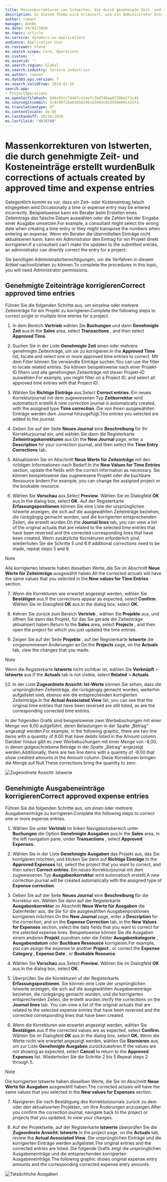 ```yaml
---
title: Massenkorrekturen von Istwerten, die durch genehmigte Zeit- und Kosteneinträge erstellt wurden
description: In diesem Thema wird erläutert, wie ein Administrator Einzel- oder Massenkorrekturen an zuvor genehmigten Zeit- oder Kosteneinträgen vornehmen kann, wenn die Abrechnung nicht abgeschlossen ist.
author: rumant
manager: AnnBe
ms.date: 04/02/2020
ms.topic: article
ms.service: dynamics-ax-applications
audience: Application User
ms.reviewer: kfend
ms.search.scope: Core, Operations
ms.custom: ''
ms.assetid: ''
ms.search.region: Global
ms.search.industry: Service industries
ms.author: rumant
ms.dyn365.ops.version: 7
ms.search.validFrom: 2019-01-15
search.app:
- ProjectOperations
ms.openlocfilehash: 6d6c03cc74d47ca3ae7c2bd7d0aa0720bb2f3c01
ms.sourcegitcommit: 5c4c9bf3ba018562d6cb3443c01d550489c415fa
ms.translationtype: HT
ms.contentlocale: de-DE
ms.lasthandoff: 10/16/2020
ms.locfileid: "4076700"
---
```

# <a name="bulk-corrections-of-actuals-created-by-approved-time-and-expense-entries"></a><span data-ttu-id="b5826-103">Massenkorrekturen von Istwerten, die durch genehmigte Zeit- und Kosteneinträge erstellt wurden</span><span class="sxs-lookup"><span data-stu-id="b5826-103">Bulk corrections of actuals created by approved time and expense entries</span></span>

<span data-ttu-id="b5826-104">Gelegentlich kommt es vor, dass ein Zeit- oder Kosteneintrag falsch eingegeben wird.</span><span class="sxs-lookup"><span data-stu-id="b5826-104">Occasionally a time or expense entry may be entered incorrectly.</span></span> <span data-ttu-id="b5826-105">Beispielsweise kann ein Berater beim Erstellen eines Zeiteintrags das falsche Datum auswählen oder die Zahlen bei der Eingabe einer Ausgabe umsetzen.</span><span class="sxs-lookup"><span data-stu-id="b5826-105">For example, a consultant might select the wrong date when creating a time entry or they might transpose the numbers when entering an expense.</span></span> <span data-ttu-id="b5826-106">Wenn ein Berater die übermittelten Einträge nicht aktualisieren kann, kann ein Administrator den Eintrag für ein Projekt direkt korrigieren.</span><span class="sxs-lookup"><span data-stu-id="b5826-106">If a consultant can’t make the updates to the submitted entries, an administrator can directly correct the entry for a project.</span></span>

<span data-ttu-id="b5826-107">Sie benötigen Administratorberechtigungen, um die Verfahren in diesem Artikel nachvollziehen zu können.</span><span class="sxs-lookup"><span data-stu-id="b5826-107">To complete the procedures in this topic, you will need Administrator permissions.</span></span>

## <a name="correct-approved-time-entries"></a><span data-ttu-id="b5826-108">Genehmigte Zeiteinträge korrigieren</span><span class="sxs-lookup"><span data-stu-id="b5826-108">Correct approved time entries</span></span>     

<span data-ttu-id="b5826-109">Führen Sie die folgenden Schritte aus, um einzelne oder mehrere Zeiteinträge für ein Projekt zu korrigieren.</span><span class="sxs-lookup"><span data-stu-id="b5826-109">Complete the following steps to correct single or multiple time entries for a project.</span></span>

1. <span data-ttu-id="b5826-110">In dem Bereich **Vertrieb** wählen Sie **Buchungen** und dann **Genehmigte Zeit** aus.</span><span class="sxs-lookup"><span data-stu-id="b5826-110">In the **Sales** area, select **Transactions** , and then select **Approved Time**.</span></span> 

2. <span data-ttu-id="b5826-111">Suchen Sie in der Liste **Genehmigte Zeit** einen oder mehrere genehmigte Zeiteinträge, um sie zu korrigieren.</span><span class="sxs-lookup"><span data-stu-id="b5826-111">In the **Approved Time** list, locate and select one or more approved time entries to correct.</span></span> <span data-ttu-id="b5826-112">Mit dem Filter können Sie verwandte Einträge suchen.</span><span class="sxs-lookup"><span data-stu-id="b5826-112">You can use the filter to locate related entries.</span></span> <span data-ttu-id="b5826-113">Sie können beispielsweise nach einer Projekt-ID filtern und alle genehmigten Zeiteinträge mit dieser Projekt-ID auswählen.</span><span class="sxs-lookup"><span data-stu-id="b5826-113">For example, you might filter on a Project ID, and select all approved time entries with that Project ID.</span></span>

3. <span data-ttu-id="b5826-114">Wählen Sie **Richtige Einträge** aus.</span><span class="sxs-lookup"><span data-stu-id="b5826-114">Select **Correct entries**.</span></span> <span data-ttu-id="b5826-115">Ein neues Korrekturjournal mit dem zugewiesenen Typ **Zeitkorrektur** wird automatisch erstellt.</span><span class="sxs-lookup"><span data-stu-id="b5826-115">A new correction journal is automatically created, with the assigned type **Time correction**.</span></span> <span data-ttu-id="b5826-116">Die von Ihnen ausgewählten Einträge werden dem Journal hinzugefügt.</span><span class="sxs-lookup"><span data-stu-id="b5826-116">The entries you selected are added to the journal.</span></span> 

4. <span data-ttu-id="b5826-117">Geben Sie auf der Seite **Neues Journal** eine **Beschreibung** für Ihr Korrekturjournal ein, und wählen Sie dann die Registerkarte **Zeiteintragskorrekturen** aus.</span><span class="sxs-lookup"><span data-stu-id="b5826-117">On the **New Journal** page, enter a **Description** for your correction journal, and then select the **Time Entry Corrections** tab.</span></span>  
5. <span data-ttu-id="b5826-118">Aktualisieren Sie im Abschnitt **Neue Werte für Zeiteinträge** mit den richtigen Informationen nach Bedarf.</span><span class="sxs-lookup"><span data-stu-id="b5826-118">In the **New Values for Time Entries** section, update the fields with the correct information as necessary.</span></span> <span data-ttu-id="b5826-119">Sie können beispielsweise das zugewiesene Projekt oder die buchbare Ressource ändern.</span><span class="sxs-lookup"><span data-stu-id="b5826-119">For example, you can change the assigned project or the bookable resource.</span></span>

6. <span data-ttu-id="b5826-120">Wählen Sie **Vorschau** aus.</span><span class="sxs-lookup"><span data-stu-id="b5826-120">Select **Preview**.</span></span> <span data-ttu-id="b5826-121">Wählen Sie im Dialogfeld **OK** aus.</span><span class="sxs-lookup"><span data-stu-id="b5826-121">In the dialog box, select **OK**.</span></span> <span data-ttu-id="b5826-122">Auf der Registerkarte **Erfassungspositionen** können Sie eine Liste der ursprünglichen Istwerte anzeigen, die sich auf die ausgewählten Zeiteinträge beziehen, die rückgängig gemacht wurden, und die korrigierten entsprechenden Zeilen, die erstellt wurden.</span><span class="sxs-lookup"><span data-stu-id="b5826-122">On the **Journal lines** tab, you can view a list of the original actuals that are related to the selected time entries that have been reversed and the corrected corresponding lines that have been created.</span></span> <span data-ttu-id="b5826-123">Wenn zusätzliche Korrekturen erforderlich sind, wiederholen Sie die Schritte 5 und 6.</span><span class="sxs-lookup"><span data-stu-id="b5826-123">If additional corrections need to be made, repeat steps 5 and 6.</span></span> 

> [!NOTE]
> <span data-ttu-id="b5826-124">Alle korrigierten Istwerte haben dieselben Werte, die Sie im Abschnitt **Neue Werte für Zeiteinträge** ausgewählt haben.</span><span class="sxs-lookup"><span data-stu-id="b5826-124">All the corrected actuals will have the same values that you selected in the **New values for Time Entries** section.</span></span>

7. <span data-ttu-id="b5826-125">Wenn die Korrekturen wie erwartet angezeigt werden, wählen Sie **Bestätigen** aus.</span><span class="sxs-lookup"><span data-stu-id="b5826-125">If the corrections appear as expected, select **Confirm**.</span></span> <span data-ttu-id="b5826-126">Wählen Sie im Dialogfeld **OK** aus.</span><span class="sxs-lookup"><span data-stu-id="b5826-126">In the dialog box, select **OK**.</span></span>

8. <span data-ttu-id="b5826-127">Kehren Sie zurück zum Bereich **Vertrieb** , wählen Sie **Projekte** aus, und öffnen Sie dann das Projekt, für das Sie gerade die Zeiteinträge aktualisiert haben.</span><span class="sxs-lookup"><span data-stu-id="b5826-127">Return to the **Sales** area, select **Projects** , and then open the project for which you just updated the time entries.</span></span> 

9. <span data-ttu-id="b5826-128">Zeigen Sie auf der Seite **Projekte** , auf der Registerkarte **Istwerte** die vorgenommenen Änderungen an.</span><span class="sxs-lookup"><span data-stu-id="b5826-128">On the **Projects** page, on the **Actuals** tab, view the changes that you made.</span></span> 

> [!NOTE]
> <span data-ttu-id="b5826-129">Wenn die Registerkarte **Istwerte** nicht sichtbar ist, wählen Sie **Verknüpft** > **Istwerte** aus.</span><span class="sxs-lookup"><span data-stu-id="b5826-129">If the **Actuals** tab is not visible, select **Related** > **Actuals**.</span></span>  

10. <span data-ttu-id="b5826-130">In der Liste **Zugeordnete Ansicht: Ist-Werte** können Sie sehen, dass die ursprünglichen Zeiteinträge, die rückgängig gemacht wurden, weiterhin aufgelistet sind, ebenso wie die entsprechenden korrigierten Zeiteinträge.</span><span class="sxs-lookup"><span data-stu-id="b5826-130">In the **Actual Associated View** list, you can see that the original time entries that have been reversed are still listed, as are the corresponding corrected time entries.</span></span> 

<span data-ttu-id="b5826-131">In der folgenden Grafik sind beispielsweise zwei Werbebuchungen mit einer Menge von 8,00 aufgeführt, deren Belastungen in der Spalte „Betrag“ angezeigt werden.</span><span class="sxs-lookup"><span data-stu-id="b5826-131">For example, in the following graphic, there are two line items with a quantity of 8.00 that have debits listed in the Amount column.</span></span> <span data-ttu-id="b5826-132">Darüber hinaus gibt es zwei Werbebuchungen mit einer Menge von -8,00, in denen gutgeschriebene Beträge in der Spalte „Betrag“ angezeigt werden.</span><span class="sxs-lookup"><span data-stu-id="b5826-132">Additionally, there are two line items with a quantity of -8.00 that show credited amounts in the Amount column.</span></span> <span data-ttu-id="b5826-133">Diese Korrekturen bringen die Menge auf Null.</span><span class="sxs-lookup"><span data-stu-id="b5826-133">These corrections bring the quantity to zero.</span></span>

![Zugeordnete Ansicht: Istwerte](https://github.com/MicrosoftDocs/dynamics-365-customer-engagement-pr/blob/bulk-corrections-actuals-created-by-approved-time-expense-entries.md/time-actuals.png)
 
## <a name="correct-approved-expense-entries"></a><span data-ttu-id="b5826-135">Genehmigte Ausgabeneinträge korrigieren</span><span class="sxs-lookup"><span data-stu-id="b5826-135">Correct approved expense entries</span></span>

<span data-ttu-id="b5826-136">Führen Sie die folgenden Schritte aus, um einen oder mehrere Ausgabeneinträge zu korrigieren.</span><span class="sxs-lookup"><span data-stu-id="b5826-136">Complete the following steps to correct one or more expense entries.</span></span> 

1. <span data-ttu-id="b5826-137">Wählen Sie unter **Vertrieb** im linken Navigationsbereich unter **Buchungen** die Option **Genehmigte Ausgaben** aus.</span><span class="sxs-lookup"><span data-stu-id="b5826-137">In the **Sales** area, in the left navigation pane, under **Transactions** , select **Approved Expenses**.</span></span>

2. <span data-ttu-id="b5826-138">Wählen Sie in der Liste **Genehmigte Ausgaben** das Projekt aus, das Sie korrigieren möchten, und klicken Sie dann auf **Richtige Einträge**.</span><span class="sxs-lookup"><span data-stu-id="b5826-138">In the **Approved Expenses** list, select the project that you want to correct, and then select **Correct entries**.</span></span> <span data-ttu-id="b5826-139">Ein neues Korrekturjournal mit dem zugewiesenen Typ **Ausgabenkorrektur** wird automatisch erstellt.</span><span class="sxs-lookup"><span data-stu-id="b5826-139">A new correction journal will be created automatically with the assigned type of **Expense correction**.</span></span> 

3. <span data-ttu-id="b5826-140">Geben Sie auf der Seite **Neues Journal** eine **Beschreibung** für die Korrektur ein. Wählen Sie dann auf der Registerkarte **Ausgabenkorrektur** im Abschnitt **Neue Werte für Ausgaben** die Datenfelder aus, die Sie für die ausgewählten Ausgabenpositionen korrigieren möchten.</span><span class="sxs-lookup"><span data-stu-id="b5826-140">On the **New Journal** page, enter a **Description** for the correction, and on the **Expense Correction** tab, in the **New Values for Expenses** section, select the data fields that you want to correct for the selected expense lines.</span></span> <span data-ttu-id="b5826-141">Beispielsweise können Sie die Ausgaben einem anderen **Projekt** zuordnen oder die Felder **Ausgabenkategorie** , **Ausgabendatum** oder **Buchbare Ressource** korrigieren.</span><span class="sxs-lookup"><span data-stu-id="b5826-141">For example, you can assign the expense to another **Project** , or correct the **Expense Category** , **Expense Date** , or **Bookable Resource**.</span></span>

4. <span data-ttu-id="b5826-142">Wählen Sie **Vorschau** aus.</span><span class="sxs-lookup"><span data-stu-id="b5826-142">Select **Preview**.</span></span> <span data-ttu-id="b5826-143">Wählen Sie im Dialogfeld **OK** aus.</span><span class="sxs-lookup"><span data-stu-id="b5826-143">In the dialog box, select **OK**.</span></span> 

5. <span data-ttu-id="b5826-144">Überprüfen Sie die Korrekturen uf der Registerkarte **Erfassungspositionen**. Sie können eine Liste der ursprünglichen Istwerte anzeigen, die sich auf die ausgewählten Ausgabeneinträge beziehen, die rückgängig gemacht wurden, und die korrigierten entsprechenden Zeilen, die erstellt wurden.</span><span class="sxs-lookup"><span data-stu-id="b5826-144">Verify the corrections on the **Journal lines** tab. You can view a list of the original actuals that are related to the selected expense entries that have been reversed and the corrected corresponding lines that have been created.</span></span>

6. <span data-ttu-id="b5826-145">Wenn die Korrekturen wie erwartet angezeigt werden, wählen Sie **Bestätigen** aus.</span><span class="sxs-lookup"><span data-stu-id="b5826-145">If the corrected values are as expected, select **Confirm**.</span></span> <span data-ttu-id="b5826-146">Wählen Sie im Dialogfeld **OK** aus.</span><span class="sxs-lookup"><span data-stu-id="b5826-146">In the dialog box, select **OK.**</span></span> <span data-ttu-id="b5826-147">Wenn die Werte nicht wie erwartet angezeigt werden, wählen Sie **Stornieren** aus, um zur Liste **Genehmigte Ausgaben** zurückzukehren.</span><span class="sxs-lookup"><span data-stu-id="b5826-147">If the values are not showing as expected, select **Cancel** to return to the **Approved Expenses** list.</span></span> <span data-ttu-id="b5826-148">Wiederholen Sie die Schritte 2 bis 5.</span><span class="sxs-lookup"><span data-stu-id="b5826-148">Repeat steps 2 through 5.</span></span> 

> [!NOTE]
> <span data-ttu-id="b5826-149">Die korrigierten Istwerte haben dieselben Werte, die Sie im Abschnitt **Neue Werte für Ausgaben** ausgewählt haben.</span><span class="sxs-lookup"><span data-stu-id="b5826-149">The corrected actuals will have the same values that you selected in the **New values for Expenses** section.</span></span>

7. <span data-ttu-id="b5826-150">Navigieren Sie nach Bestätigung des Korrekturjournals zurück zu dem oder den aktualisierten Projekten, um Ihre Änderungen anzuzeigen.</span><span class="sxs-lookup"><span data-stu-id="b5826-150">After you confirm the correction journal, navigate back to the project or projects that you updated, to view your changes.</span></span>  

8. <span data-ttu-id="b5826-151">Auf der Projektseite, auf der Registerkarte **Istwerte** überprüfen Sie die **Zugeordnete Ansicht: Istwerte**.</span><span class="sxs-lookup"><span data-stu-id="b5826-151">In the project page, on the **Actuals** tab, review the **Actual Associated View**.</span></span> <span data-ttu-id="b5826-152">Die ursprünglichen Einträge und die korrigierten Einträge werden aufgelistet.</span><span class="sxs-lookup"><span data-stu-id="b5826-152">The original entries and the corrected entries are listed.</span></span> <span data-ttu-id="b5826-153">Die folgende Grafik zeigt die ursprünglichen Ausgabeneinträge und die entsprechenden korrigierten Ausgabeneinträge.</span><span class="sxs-lookup"><span data-stu-id="b5826-153">The following graphic shows original expense entry amounts and the corresponding corrected expense entry amounts.</span></span> 

![Tatsächliche Ausgaben](https://user-images.githubusercontent.com/60806505/77122219-4cd52900-69fa-11ea-8349-ccd2ffebf640.png)
